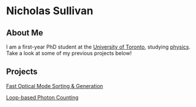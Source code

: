 # Nicholas Sullivan

## About Me

I am a first-year PhD student at the [University of Toronto](https://www.utoronto.ca/), studying [physics](https://www.physics.utoronto.ca/). Take a look at some of my previous projects below!

## Projects

[Fast Optical Mode Sorting & Generation](mode_sorting.md) 

[Loop-based Photon Counting](loop_detector.md)
